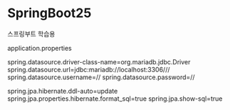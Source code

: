 # SpringBoot25
스프링부트 학습용

application.properties

spring.datasource.driver-class-name=org.mariadb.jdbc.Driver
spring.datasource.url=jdbc:mariadb://localhost:3306///
spring.datasource.username=//
spring.datasource.password=//


spring.jpa.hibernate.ddl-auto=update
spring.jpa.properties.hibernate.format_sql=true
spring.jpa.show-sql=true
